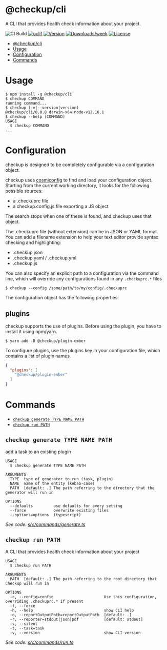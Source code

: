 # @checkup/cli

A CLI that provides health check information about your project.

![CI Build](https://github.com/checkupjs/checkup/workflows/CI%20Build/badge.svg)
[![oclif](https://img.shields.io/badge/cli-oclif-brightgreen.svg)](https://oclif.io)
[![Version](https://img.shields.io/npm/v/@checkup/cli.svg)](https://npmjs.org/package/@checkup/cli)
[![Downloads/week](https://img.shields.io/npm/dw/@checkup/cli.svg)](https://npmjs.org/package/@checkup/cli)
[![License](https://img.shields.io/npm/l/@checkup/cli.svg)](https://github.com/checkupjs/checkup/blob/master/package.json)

<!-- toc -->
* [@checkup/cli](#checkupcli)
* [Usage](#usage)
* [Configuration](#configuration)
* [Commands](#commands)
<!-- tocstop -->

# Usage

<!-- usage -->
```sh-session
$ npm install -g @checkup/cli
$ checkup COMMAND
running command...
$ checkup (-v|--version|version)
@checkup/cli/0.0.0 darwin-x64 node-v12.16.1
$ checkup --help [COMMAND]
USAGE
  $ checkup COMMAND
...
```
<!-- usagestop -->

# Configuration

<!-- configuration -->

checkup is designed to be completely configurable via a configuration object.

checkup uses [cosmiconfig](https://github.com/davidtheclark/cosmiconfig) to find and load your configuration object. Starting from the current working directory, it looks for the following possible sources:
                                        
- a .checkuprc file
- a checkup.config.js file exporting a JS object

The search stops when one of these is found, and checkup uses that object. 

The .checkuprc file (without extension) can be in JSON or YAML format. You can add a filename extension to help your text editor provide syntax checking and highlighting:

- .checkup.json
- .checkup.yaml / .checkup.yml
- .checkup.js

You can also specify an explicit path to a configuration via the command line, which will override any configurations found in any `.checkuprc.*` files

```sh-session
$ checkup --config /some/path/to/my/config/.checkuprc
``` 

The configuration object has the following properties:

## plugins

checkup supports the use of plugins. Before using the plugin, you have to install it using npm/yarn.

```sh-session
$ yarn add -D @checkup/plugin-ember
```

To configure plugins, use the plugins key in your configuration file, which contains a list of plugin names.
```json
{
  "plugins": [
    "@checkup/plugin-ember"
  ]
}
```
<!-- TODO: Describe properties in CheckupConfig -->

<!-- configurationstop -->

# Commands

<!-- commands -->
* [`checkup generate TYPE NAME PATH`](#checkup-generate-type-name-path)
* [`checkup run PATH`](#checkup-run-path)

## `checkup generate TYPE NAME PATH`

add a task to an existing plugin

```
USAGE
  $ checkup generate TYPE NAME PATH

ARGUMENTS
  TYPE  type of generator to run (task, plugin)
  NAME  name of the entity (kebab-case)
  PATH  [default: .] The path referring to the directory that the generator will run in

OPTIONS
  --defaults         use defaults for every setting
  --force            overwrite existing files
  --options=options  (typescript)
```

_See code: [src/commands/generate.ts](https://github.com/checkupjs/checkup/blob/v0.0.0/src/commands/generate.ts)_

## `checkup run PATH`

A CLI that provides health check information about your project

```
USAGE
  $ checkup run PATH

ARGUMENTS
  PATH  [default: .] The path referring to the root directory that Checkup will run in

OPTIONS
  -c, --config=config                      Use this configuration, overriding .checkuprc.* if present
  -f, --force
  -h, --help                               show CLI help
  -o, --reportOutputPath=reportOutputPath  [default: .]
  -r, --reporter=stdout|json|pdf           [default: stdout]
  -s, --silent
  -t, --task=task
  -v, --version                            show CLI version
```

_See code: [src/commands/run.ts](https://github.com/checkupjs/checkup/blob/v0.0.0/src/commands/run.ts)_
<!-- commandsstop -->
